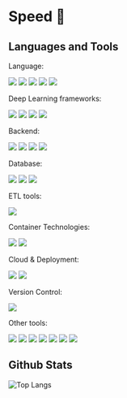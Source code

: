 # Speed 👋

## Languages and Tools

Language:

<code><img src="https://go-skill-icons.vercel.app/api/icons?i=python"/></code>
<code><img src="https://go-skill-icons.vercel.app/api/icons?i=rust"/></code>
<code><img src="https://go-skill-icons.vercel.app/api/icons?i=golang"/></code>
<code><img src="https://go-skill-icons.vercel.app/api/icons?i=cpp"/></code>
<code><img src="https://go-skill-icons.vercel.app/api/icons?i=bash"/></code>

Deep Learning frameworks:

<code><img src="https://go-skill-icons.vercel.app/api/icons?i=pytorch"/></code>
<code><img src="https://go-skill-icons.vercel.app/api/icons?i=huggingface"/></code>
<code><img src="https://go-skill-icons.vercel.app/api/icons?i=tensorflow"/></code>
<code><img src="https://go-skill-icons.vercel.app/api/icons?i=scikitlearn"/></code>

Backend:

<code><img src="https://go-skill-icons.vercel.app/api/icons?i=grpc"/></code>
<code><img src="https://go-skill-icons.vercel.app/api/icons?i=actix"/></code>
<code><img src="https://go-skill-icons.vercel.app/api/icons?i=fastapi"/></code>
<code><img src="https://go-skill-icons.vercel.app/api/icons?i=fiber"/></code>

Database:

<code><img src="https://go-skill-icons.vercel.app/api/icons?i=mongodb"/></code>
<code><img src="https://go-skill-icons.vercel.app/api/icons?i=postgresql"/></code>
<code><img src="https://go-skill-icons.vercel.app/api/icons?i=redis"/></code>

ETL tools:

<code><img src="https://go-skill-icons.vercel.app/api/icons?i=spark"/></code>

Container Technologies:

<code><img src="https://go-skill-icons.vercel.app/api/icons?i=docker"/></code>
<code><img src="https://go-skill-icons.vercel.app/api/icons?i=kubernetes"/></code>

Cloud & Deployment:

<code><img src="https://go-skill-icons.vercel.app/api/icons?i=aws"/></code>
<code><img src="https://go-skill-icons.vercel.app/api/icons?i=gcp"/></code>

Version Control:

<code><img src="https://go-skill-icons.vercel.app/api/icons?i=git"/></code>

Other tools:

<code><img src="https://go-skill-icons.vercel.app/api/icons?i=cuda"/></code>
<code><img src="https://go-skill-icons.vercel.app/api/icons?i=opencv"/></code>
<code><img src="https://go-skill-icons.vercel.app/api/icons?i=linux"/></code>
<code><img src="https://go-skill-icons.vercel.app/api/icons?i=ubuntu"/></code>
<code><img src="https://go-skill-icons.vercel.app/api/icons?i=postman"/></code>
<code><img src="https://go-skill-icons.vercel.app/api/icons?i=kafka"/></code>
<code><img src="https://go-skill-icons.vercel.app/api/icons?i=grafana"/></code>

## Github Stats
![Top Langs](https://github-readme-stats.vercel.app/api/top-langs/?username=rungrodkspeed&hide_progress=true&theme=gradient)
